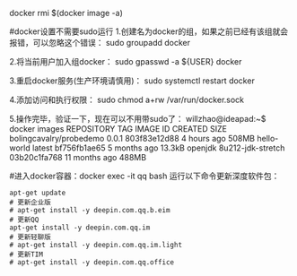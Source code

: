 docker rmi $(docker image -a)

#docker设置不需要sudo运行
1.创建名为docker的组，如果之前已经有该组就会报错，可以忽略这个错误：
    sudo groupadd docker

2.将当前用户加入组docker：
    sudo gpasswd -a ${USER} docker

3.重启docker服务(生产环境请慎用)：
    sudo systemctl restart docker

4.添加访问和执行权限：
    sudo chmod a+rw /var/run/docker.sock

5.操作完毕，验证一下，现在可以不用带sudo了：
    willzhao@ideapad:~$ docker images
    REPOSITORY                TAG                 IMAGE ID            CREATED             SIZE
    bolingcavalry/probedemo   0.0.1               803f83e12d88        4 hours ago         508MB
    hello-world               latest              bf756fb1ae65        5 months ago        13.3kB
    openjdk                   8u212-jdk-stretch   03b20c1fa768        11 months ago       488MB

#进入docker容器：docker exec -it qq bash 运行以下命令更新深度软件包：

    apt-get update
    # 更新企业版
    # apt-get install -y deepin.com.qq.b.eim 
    # 更新QQ
    apt-get install -y deepin.com.qq.im
    # 更新轻聊版
    # apt-get install -y deepin.com.qq.im.light 
    # 更新TIM
    # apt-get install -y deepin.com.qq.office
